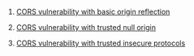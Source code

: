 1.  [CORS vulnerability with basic origin reflection](https://portswigger.net/web-security/cors/lab-basic-origin-reflection-attack)

2.  [CORS vulnerability with trusted null origin](https://portswigger.net/web-security/cors/lab-null-origin-whitelisted-attack)

3.  [CORS vulnerability with trusted insecure protocols](https://portswigger.net/web-security/cors/lab-breaking-https-attack)

